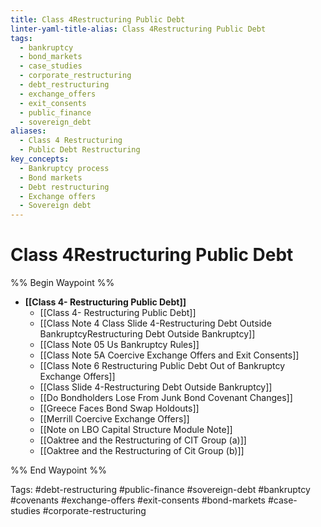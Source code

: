 ```yaml
---
title: Class 4Restructuring Public Debt
linter-yaml-title-alias: Class 4Restructuring Public Debt
tags:
  - bankruptcy
  - bond_markets
  - case_studies
  - corporate_restructuring
  - debt_restructuring
  - exchange_offers
  - exit_consents
  - public_finance
  - sovereign_debt
aliases:
  - Class 4 Restructuring
  - Public Debt Restructuring
key_concepts:
  - Bankruptcy process
  - Bond markets
  - Debt restructuring
  - Exchange offers
  - Sovereign debt
---
```


# Class 4Restructuring Public Debt
%% Begin Waypoint %%
- **[[Class 4- Restructuring Public Debt]]**
	- [[Class 4- Restructuring Public Debt]]
	- [[Class Note 4 Class Slide 4-Restructuring Debt Outside BankruptcyRestructuring Debt Outside Bankruptcy]]
	- [[Class Note 05 Us Bankruptcy Rules]]
	- [[Class Note 5A Coercive Exchange Offers and Exit Consents]]
	- [[Class Note 6 Restructuring Public Debt Out of Bankruptcy Exchange Offers]]
	- [[Class Slide 4-Restructuring Debt Outside Bankruptcy]]
	- [[Do Bondholders Lose From Junk Bond Covenant Changes]]
	- [[Greece Faces Bond Swap Holdouts]]
	- [[Merrill Coercive Exchange Offers]]
	- [[Note on LBO Capital Structure Module Note]]
	- [[Oaktree and the Restructuring of CIT Group (a)]]
	- [[Oaktree and the Restructuring of Cit Group (b)]]

%% End Waypoint %%

Tags: #debt-restructuring #public-finance #sovereign-debt #bankruptcy #covenants #exchange-offers #exit-consents #bond-markets #case-studies #corporate-restructuring